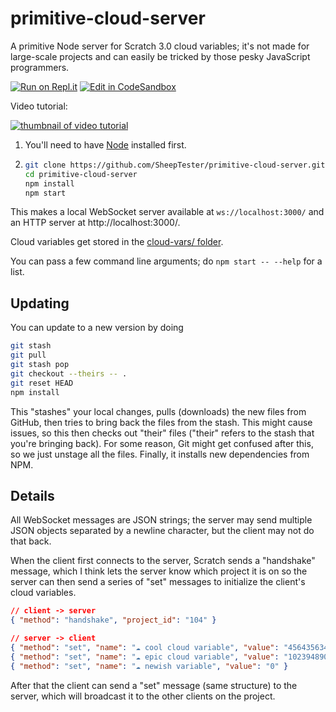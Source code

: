 # primitive-cloud-server

A primitive Node server for Scratch 3.0 cloud variables; it's not made for large-scale projects and can easily be tricked by those pesky JavaScript programmers.

[![Run on Repl.it](https://replit.com/badge/github/SheepTester/primitive-cloud-server)](https://replit.com/new/github/SheepTester/primitive-cloud-server)
[![Edit in CodeSandbox](https://codesandbox.io/static/img/play-codesandbox.svg)](https://codesandbox.io/p/github/SheepTester/primitive-cloud-server)

Video tutorial:

[![thumbnail of video tutorial](https://img.youtube.com/vi/xVJWqN264fM/0.jpg)](https://www.youtube.com/watch?v=xVJWqN264fM)

1. You'll need to have [Node](https://nodejs.org/en/) installed first.

2. ```sh
   git clone https://github.com/SheepTester/primitive-cloud-server.git
   cd primitive-cloud-server
   npm install
   npm start
   ```

This makes a local WebSocket server available at `ws://localhost:3000/` and an HTTP server at http://localhost:3000/.

Cloud variables get stored in the [cloud-vars/ folder](./cloud-vars/).

You can pass a few command line arguments; do `npm start -- --help` for a list.

## Updating

You can update to a new version by doing

```sh
git stash
git pull
git stash pop
git checkout --theirs -- .
git reset HEAD
npm install
```

This "stashes" your local changes, pulls (downloads) the new files from GitHub, then tries to bring back the files from the stash. This might cause issues, so this then checks out "their" files ("their" refers to the stash that you're bringing back). For some reason, Git might get confused after this, so we just unstage all the files. Finally, it installs new dependencies from NPM.

## Details

All WebSocket messages are JSON strings; the server may send multiple JSON objects separated by a newline character, but the client may not do that back.

When the client first connects to the server, Scratch sends a "handshake" message, which I think lets the server know which project it is on so the server can then send a series of "set" messages to initialize the client's cloud variables.

```json
// client -> server
{ "method": "handshake", "project_id": "104" }

// server -> client
{ "method": "set", "name": "☁ cool cloud variable", "value": "45643563456" }
{ "method": "set", "name": "☁ epic cloud variable", "value": "10239489031" }
{ "method": "set", "name": "☁ newish variable", "value": "0" }
```

After that the client can send a "set" message (same structure) to the server, which will broadcast it to the other clients on the project.
